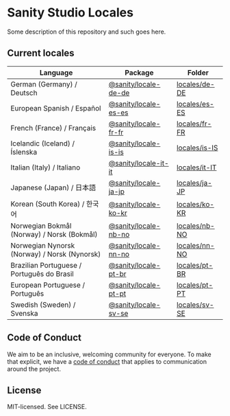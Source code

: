 # Sanity Studio Locales

Some description of this repository and such goes here.

## Current locales

<!-- <locale-list> -->

| Language                                     | Package                                                                    | Folder                                                                        |
| -------------------------------------------- | -------------------------------------------------------------------------- | ----------------------------------------------------------------------------- |
| German (Germany) / Deutsch                   | [@sanity/locale-de-de](https://www.npmjs.com/package/@sanity/locale-de-de) | [locales/de-DE](https://github.com/sanity-io/locales/tree/main/locales/de-DE) |
| European Spanish / Español                   | [@sanity/locale-es-es](https://www.npmjs.com/package/@sanity/locale-es-es) | [locales/es-ES](https://github.com/sanity-io/locales/tree/main/locales/es-ES) |
| French (France) / Français                   | [@sanity/locale-fr-fr](https://www.npmjs.com/package/@sanity/locale-fr-fr) | [locales/fr-FR](https://github.com/sanity-io/locales/tree/main/locales/fr-FR) |
| Icelandic (Iceland) / Íslenska               | [@sanity/locale-is-is](https://www.npmjs.com/package/@sanity/locale-is-is) | [locales/is-IS](https://github.com/sanity-io/locales/tree/main/locales/is-IS) |
| Italian (Italy) / Italiano                   | [@sanity/locale-it-it](https://www.npmjs.com/package/@sanity/locale-it-it) | [locales/it-IT](https://github.com/sanity-io/locales/tree/main/locales/it-IT) |
| Japanese (Japan) / 日本語                    | [@sanity/locale-ja-jp](https://www.npmjs.com/package/@sanity/locale-ja-jp) | [locales/ja-JP](https://github.com/sanity-io/locales/tree/main/locales/ja-JP) |
| Korean (South Korea) / 한국어                | [@sanity/locale-ko-kr](https://www.npmjs.com/package/@sanity/locale-ko-kr) | [locales/ko-KR](https://github.com/sanity-io/locales/tree/main/locales/ko-KR) |
| Norwegian Bokmål (Norway) / Norsk (Bokmål)   | [@sanity/locale-nb-no](https://www.npmjs.com/package/@sanity/locale-nb-no) | [locales/nb-NO](https://github.com/sanity-io/locales/tree/main/locales/nb-NO) |
| Norwegian Nynorsk (Norway) / Norsk (Nynorsk) | [@sanity/locale-nn-no](https://www.npmjs.com/package/@sanity/locale-nn-no) | [locales/nn-NO](https://github.com/sanity-io/locales/tree/main/locales/nn-NO) |
| Brazilian Portuguese / Português do Brasil   | [@sanity/locale-pt-br](https://www.npmjs.com/package/@sanity/locale-pt-br) | [locales/pt-BR](https://github.com/sanity-io/locales/tree/main/locales/pt-BR) |
| European Portuguese / Português              | [@sanity/locale-pt-pt](https://www.npmjs.com/package/@sanity/locale-pt-pt) | [locales/pt-PT](https://github.com/sanity-io/locales/tree/main/locales/pt-PT) |
| Swedish (Sweden) / Svenska                   | [@sanity/locale-sv-se](https://www.npmjs.com/package/@sanity/locale-sv-se) | [locales/sv-SE](https://github.com/sanity-io/locales/tree/main/locales/sv-SE) |

<!-- </locale-list> -->

## Code of Conduct

We aim to be an inclusive, welcoming community for everyone. To make that explicit, we have a [code of conduct](https://github.com/sanity-io/locales/blob/current/CODE_OF_CONDUCT.md) that applies to communication around the project.

## License

MIT-licensed. See LICENSE.
